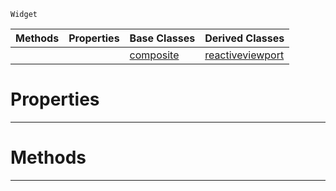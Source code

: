  `Widget`

|Methods|Properties|Base Classes|Derived Classes|
|---|---|---|---|
| | |[composite](https://github.com/zeroengineteam/ZeroDocs/blob/master/code_reference/class_reference/composite.markdown)|[reactiveviewport](https://github.com/zeroengineteam/ZeroDocs/blob/master/code_reference/class_reference/reactiveviewport.markdown)|


 #  Properties


---  
 #  Methods


---  
 

 